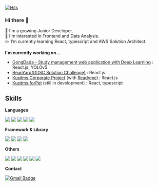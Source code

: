 [![Hits](https://hits.seeyoufarm.com/api/count/incr/badge.svg?url=https%3A%2F%2Fgithub.com%2FWoojung0618&count_bg=%239E3DC8&title_bg=%23555555&icon=&icon_color=%23E7E7E7&title=hits&edge_flat=false)](https://hits.seeyoufarm.com)

### Hi there 👋
🌱 I'm a growing Junior Developer.<br>
🔭 I'm interested in Frontend and Data Analysis.<br>
✏️ I’m currently learning React, typescript and AWS Solution Architect.<br>


<b>I'm currently working on...</b>
- [GongDada - Study management web application with Deep Learning](https://github.com/WoooDada) : React.js, YOLOv5
- [BeanYard(GDSC Solution Challenge)](https://github.com/dsc-sookmyung/2022-Sook4-SolutionChallenge) : React.js
- [Kusitms Corporate Project](https://github.com/Woojung0618/KUSITMS25_CorporateProject) (with [Readyme](https://www.readyme.kr/)) : React.js
- [Kusitms forPet](https://github.com/Kusitms-25th-forPet) (still in development) : React, typescript


## Skills
<b>Languages</b>

<img src="https://img.shields.io/badge/HTML5-E34F26?style=flat-square&logo=HTML5&logoColor=white"/> <img src="https://img.shields.io/badge/CSS3-1572B6?style=flat-square&logo=CSS3&logoColor=white"/>
<img src="https://img.shields.io/badge/javascript-F7DF1E?style=flat-square&logo=javascript&logoColor=white"/> 
<img src="https://img.shields.io/badge/typescript-3178C6?style=flat-square&logo=typescript&logoColor=white"/>
<img src="https://img.shields.io/badge/python-3776AB?style=flat-square&logo=python&logoColor=white"/>
<!-- <img src="https://img.shields.io/badge/java-007396?style=flat-square&logo=java&logoColor=white"/>
 -->
<b>Framework & Library</b>

<img src="https://img.shields.io/badge/react-61DAFB?style=flat-square&logo=react&logoColor=white"/> <img src="https://img.shields.io/badge/vue-4FC08D?style=flat-square&logo=vue&logoColor=white"/> 
<img src="https://img.shields.io/badge/flask-000000?style=flat-square&logo=flask&logoColor=white"/> 
<img src="https://img.shields.io/badge/nodejs-339933?style=flat-square&logo=nodejs&logoColor=white"/> 

<b>Others</b>

<img src="https://img.shields.io/badge/postman-FF6C37?style=flat-square&logo=postman&logoColor=white"/> <img src="https://img.shields.io/badge/github-181717?style=flat-square&logo=github&logoColor=white"/> 
<img src="https://img.shields.io/badge/figma-F24E1E?style=flat-square&logo=figma&logoColor=white"/> 
<img src="https://img.shields.io/badge/aws-FF9900?style=flat-square&logo=amazon&logoColor=white"/> 
<img src="https://img.shields.io/badge/slack-4A154B?style=flat-square&logo=slack&logoColor=white"/> 
<img src="https://img.shields.io/badge/sublime text-FF9800?style=flat-square&logo=sublime text&logoColor=white"/> 


<b>Contact</b>

[![Gmail Badge](https://img.shields.io/badge/Gmail-d14836?style=flat-square&logo=Gmail&logoColor=white&mailto:woojung0618@gmail.com)](mailto:woojung0618@gmail.com)


<!--  [![Woojung's github stats](https://github-readme-stats.vercel.app/api?username=Woojung0618&theme=jolly)](https://github.com/Woojung0618/github-readme-stats) -->
 
